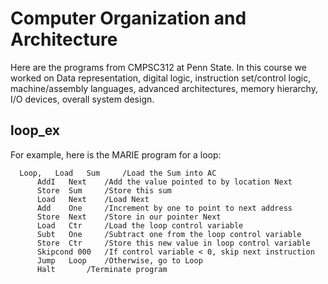 # Computer Organization and Architecture

Here are the programs from CMPSC312 at Penn State. 
In this course we worked on Data representation, digital logic, instruction set/control logic, machine/assembly languages, advanced architectures, memory hierarchy, I/O devices, overall system design. 

## loop_ex

For example, here is the MARIE program for a loop:
```
  Loop,   Load 	 Sum	 /Load the Sum into AC		
	  AddI	 Next	 /Add the value pointed to by location Next		
	  Store	 Sum	 /Store this sum		
	  Load	 Next	 /Load Next		
	  Add	 One	 /Increment by one to point to next address		
	  Store	 Next	 /Store in our pointer Next		
	  Load	 Ctr	 /Load the loop control variable		
	  Subt	 One	 /Subtract one from the loop control variable		
	  Store	 Ctr	 /Store this new value in loop control variable		
	  Skipcond 000	 /If control variable < 0, skip next instruction		
	  Jump	 Loop	 /Otherwise, go to Loop		
	  Halt		 /Terminate program
  ```

